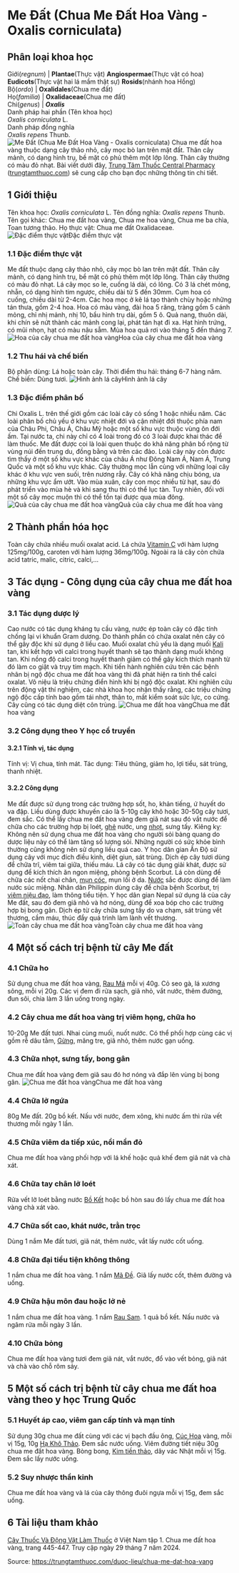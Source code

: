 # Me Đất (Chua Me Đất Hoa Vàng - Oxalis corniculata)

Phân loại khoa học  
---  
Giới(_regnum_) |  **Plantae**(Thực vật) **Angiospermae**(Thực vật có hoa) **Eudicots**(Thực vật hai lá mầm thật sự) **Rosids**(nhánh hoa Hồng)  
Bộ(_ordo_) | **Oxalidales**(Chua me đất)  
Họ(_familia_) | **Oxalidaceae**(Chua me đất)  
Chi(_genus_) | **_Oxalis_**  
Danh pháp hai phần (Tên khoa học)  
_Oxalis corniculata_ L.  
Danh pháp đồng nghĩa  
_Oxalis repens_ Thunb.  
![Me Đất \(Chua Me Đất Hoa Vàng - Oxalis corniculata\)](https://trungtamthuoc.com/images/others/chua-me-dat-hoa-vang-6-8168.jpg)
Chua me đất hoa vàng thuộc dạng cây thảo nhỏ, cây mọc bò lan trên mặt đất. Thân cây mảnh, có dạng hình trụ, bề mặt có phủ thêm một lớp lông. Thân cây thường có màu đỏ nhạt. Bài viết dưới đây, [Trung Tâm Thuốc Central Pharmacy](https://trungtamthuoc.com/ "Trung Tâm Thuốc Central Pharmacy") ([trungtamthuoc.com](https://trungtamthuoc.com/ "trungtamthuoc.com")) sẽ cung cấp cho bạn đọc những thông tin chi tiết.
##  1 Giới thiệu
Tên khoa học: _Oxalis corniculata_ L.
Tên đồng nghĩa: _Oxalis repens_ Thunb.
Tên gọi khác: Chua me đất hoa vàng, Chua me hoa vàng, Chua me ba chìa, Toan tương thảo.
Họ thực vật: Chua me đất Oxalidaceae.
![Đặc điểm thực vật](https://trungtamthuoc.com/images/item/chua-me-dat-hoa-vang.jpg)Đặc điểm thực vật
### 1.1 Đặc điểm thực vật
Me đất thuộc dạng cây thảo nhỏ, cây mọc bò lan trên mặt đất. Thân cây mảnh, có dạng hình trụ, bề mặt có phủ thêm một lớp lông. Thân cây thường có màu đỏ nhạt.
Lá cây mọc so le, cuống lá dài, có lông. Có 3 lá chét mỏng, nhẵn, có dạng hình tim ngược, chiều dài từ 5 đến 30mm.
Cụm hoa có cuống, chiều dài từ 2-4cm. Các hoa mọc ở kẽ lá tạo thành chùy hoặc những tán thưa, gồm 2-4 hoa. Hoa có màu vàng, đài hoa 5 răng, tràng gồm 5 cánh mỏng, chỉ nhị mảnh, nhị 10, bầu hình trụ dài, gồm 5 ô.
Quả nang, thuôn dài, khi chín sẽ nứt thành các mảnh cong lại, phát tán hạt đi xa.
Hạt hình trứng, có mũi nhọn, hạt có màu nâu sẫm.
Mùa hoa quả rơi vào tháng 5 đến tháng 7.
![Hoa của cây chua me đất hoa vàng](https://trungtamthuoc.com/images/item/chua-me-dat-hoa-vang-0.jpg)Hoa của cây chua me đất hoa vàng
### 1.2 Thu hái và chế biến
Bộ phận dùng: Lá hoặc toàn cây.
Thời điểm thu hái: tháng 6-7 hàng năm.
Chế biến: Dùng tươi.
![Hình ảnh lá cây](https://trungtamthuoc.com/images/item/chua-me-dat-hoa-vang-1.jpg)Hình ảnh lá cây
### 1.3 Đặc điểm phân bố
Chi Oxalis L. trên thế giới gồm các loài cây cỏ sống 1 hoặc nhiều năm. Các loài phân bố chủ yếu ở khu vực nhiệt đới và cận nhiệt đới thuộc phía nam của Châu Phi, Châu Á, Châu Mỹ hoặc một số khu vực thuộc vùng ôn đới ấm.
Tại nước ta, chi này chỉ có 4 loài trong đó có 3 loài được khai thác để làm thuốc.
Me đất được coi là loài quen thuộc do khả năng phân bố rộng từ vùng núi đến trung du, đồng bằng và trên các đảo. Loài cây này còn được tìm thấy ở một số khu vực khác của châu Á như Đông Nam Á, Nam Á, Trung Quốc và một số khu vực khác.
Cây thường mọc lẫn cùng với những loại cây khác ở khu vực ven suối, trên nương rẫy.
Cây có khả năng chịu bóng, ưa những khu vực ẩm ướt. Vào mùa xuân, cây con mọc nhiều từ hạt, sau đó phát triển vào mùa hè và khi sang thu thì có thể lục tàn. Tuy nhiên, đối với một số cây mọc muộn thì có thể tồn tại được qua mùa đông.
![Quả của cây chua me đất hoa vàng](https://trungtamthuoc.com/images/item/chua-me-dat-hoa-vang-2.jpg)Quả của cây chua me đất hoa vàng
##  2 Thành phần hóa học
Toàn cây chứa nhiều muối oxalat acid.
Lá chứa [Vitamin C](https://trungtamthuoc.com/hoat-chat/vitamin-c "Vitamin C") với hàm lượng 125mg/100g, caroten với hàm lượng 36mg/100g. Ngoài ra lá cây còn chứa acid tatric, malic, citric, calci,...
##  3 Tác dụng - Công dụng của cây chua me đất hoa vàng
### 3.1 Tác dụng dược lý
Cao nước có tác dụng kháng tụ cầu vàng, nước ép toàn cây có đặc tính chống lại vi khuẩn Gram dương.
Do thành phần có chứa oxalat nên cây có thể gây độc khi sử dụng ở liều cao. Muối oxalat chủ yếu là dạng muối [Kali](https://trungtamthuoc.com/hoat-chat/kali "Kali") tan, khi kết hợp với calci trong huyết thanh sẽ tạo thành dạng muối không tan. Khi nồng độ calci trong huyết thanh giảm có thể gây kích thích mạnh từ đó làm co giật và trụy tim mạch.
Khi tiến hành nghiên cứu trên các bệnh nhân bị ngộ độc chua me đất hoa vàng thì đã phát hiện ra tinh thể calci oxalat.
Vô niệu là triệu chứng điển hình khi bị ngộ độc oxalat. Khi nghiên cứu trên động vật thí nghiệm, các nhà khoa học nhận thấy rằng, các triệu chứng ngộ độc cấp tính bao gồm tái nhợt, thân to, mất kiểm soát sức lực, co cứng.
Cây cũng có tác dụng diệt côn trùng.
![Chua me đất hoa vàng](https://trungtamthuoc.com/images/item/chua-me-dat-hoa-vang-3.jpg)Chua me đất hoa vàng
### 3.2 Công dụng theo Y học cổ truyền
#### 3.2.1 Tính vị, tác dụng
Tính vị: Vị chua, tính mát.
Tác dụng: Tiêu thũng, giảm ho, lợi tiểu, sát trùng, thanh nhiệt.
#### 3.2.2 Công dụng
Me đất được sử dụng trong các trường hợp sốt, ho, khản tiếng, ứ huyết do va đập. Liều dùng được khuyến cáo là 5-10g cây khô hoặc 30-50g cây tươi, đem sắc.
Có thể lấy chua me đất hoa vàng đem giã nát sau đó vắt nước để chữa cho các trường hợp bị loét, [ghẻ](https://trungtamthuoc.com/bai-viet/benh-ghe "ghẻ") nước, ung [nhọt](https://trungtamthuoc.com/bai-viet/nhot "nhọt"), sưng tấy.
Kiêng kỵ: Không nên sử dụng chua me đất hoa vàng cho người sỏi bàng quang do dược liệu này có thể làm tăng số lượng sỏi. Những người có sức khỏe bình thường cũng không nên sử dụng liều quá cao.
Y học dân gian Ấn Độ sử dụng cây với mục đích điều kinh, diệt giun, sát trùng. Dịch ép cây tươi dùng để chữa trĩ, viêm tai giữa, thiếu máu. Lá cây có tác dụng giải khát, được sử dụng để kích thích ăn ngon miệng, phòng bệnh Scorbut. Lá còn dùng để chữa các nốt chai chân, [mụn cóc](https://trungtamthuoc.com/bai-viet/muc-coc-nguyen-nhan-trieu-chung-dieu-tri "mụn cóc"), mụn lồi ở da. [Nước](https://trungtamthuoc.com/hoat-chat/nuoc "Nước") sắc được dùng để làm nước súc miệng.
Nhân dân Philippin dùng cây để chữa bệnh Scorbut, trị [viêm niệu đạo](https://trungtamthuoc.com/bai-viet/viem-nieu-dao-bieu-hien-va-nguyen-nhan-gay-benh "viêm niệu đạo"), làm thông tiểu tiện.
Y học dân gian Nepal sử dụng lá của cây Me đất, sau đó đem giã nhỏ và hơ nóng, dùng để xoa bóp cho các trường hợp bị bong gân. Dịch ép từ cây chữa sưng tấy do va chạm, sát trùng vết thương, cầm máu, thúc đẩy quá trình làm lành vết thương.
![Toàn cây chua me đất hoa vàng](https://trungtamthuoc.com/images/item/chua-me-dat-hoa-vang-4.jpg)Toàn cây chua me đất hoa vàng
##  4 Một số cách trị bệnh từ cây Me đất
### 4.1 Chữa ho
Sử dụng chua me đất hoa vàng, [Rau Má](https://trungtamthuoc.com/hoat-chat/rau-ma "Rau Má") mỗi vị 40g.
Cỏ seo gà, lá xương sông, mỗi vị 20g.
Các vị đem đi rửa sạch, giã nhỏ, vắt nước, thêm đường, đun sôi, chia làm 3 lần uống trong ngày.
### 4.2 Cây chua me đất hoa vàng trị viêm họng, chữa ho
10-20g Me đất tươi.
Nhai cùng muối, nuốt nước.
Có thể phối hợp cùng các vị gồm rễ dâu tằm, [Gừng](https://trungtamthuoc.com/hoat-chat/gung "Gừng"), măng tre, giã nhỏ, thêm nước gạn uống.
### 4.3 Chữa nhọt, sưng tấy, bong gân
Chua me đất hoa vàng đem giã sau đó hơ nóng và đắp lên vùng bị bong gân.
![Chua me đất hoa vàng](https://trungtamthuoc.com/images/item/chua-me-dat-hoa-vang-5.jpg)Chua me đất hoa vàng
### 4.4 Chữa lở ngứa
80g Me đất.
20g bồ kết.
Nấu với nước, đem xông, khi nước ấm thì rửa vết thương mỗi ngày 1 lần.
### 4.5 Chữa viêm da tiếp xúc, nổi mẩn đỏ
Chua me đất hoa vàng phối hợp với lá khế hoặc quả khế đem giã nát và chà xát.
### 4.6 Chữa tay chân lở loét
Rửa vết lở loét bằng nước [Bồ Kết](https://trungtamthuoc.com/hoat-chat/bo-ket "Bồ Kết") hoặc bồ hòn sau đó lấy chua me đất hoa vàng chà xát vào.
### 4.7 Chữa sốt cao, khát nước, trằn trọc
Dùng 1 nắm Me đất tươi, giã nát, thêm nước, vắt lấy nước cốt uống.
### 4.8 Chữa đại tiểu tiện không thông
1 nắm chua me đất hoa vàng.
1 nắm [Mã Đề](https://trungtamthuoc.com/hoat-chat/ma-de "Mã Đề").
Giã lấy nước cốt, thêm đường và uống.
### 4.9 Chữa hậu môn đau hoặc lở nẻ
1 nắm chua me đất hoa vàng.
1 nắm [Rau Sam](https://trungtamthuoc.com/hoat-chat/rau-sam "Rau Sam").
1 quả bồ kết.
Nấu nước và ngâm rửa mỗi ngày 3 lần.
### 4.10 Chữa bỏng
Chua me đất hoa vàng tươi đem giã nát, vắt nước, đổ vào vết bỏng, giã nát và chà vào chỗ rôm sảy.
##  5 Một số cách trị bệnh từ cây chua me đất hoa vàng theo y học Trung Quốc
### 5.1 Huyết áp cao, viêm gan cấp tính và mạn tính
Sử dụng 30g chua me đất cùng với các vị bạch đầu ông, [Cúc Hoa](https://trungtamthuoc.com/hoat-chat/cuc-hoa "Cúc Hoa") vàng, mỗi vị 15g, 10g [Hạ Khô Thảo](https://trungtamthuoc.com/hoat-chat/ha-kho-thao "Hạ Khô Thảo").
Đem sắc nước uống.
Viêm đường tiết niệu
30g chua me đất hoa vàng.
Bòng bong, [Kim tiền thảo](https://trungtamthuoc.com/hoat-chat/kim-tien-thao "Kim tiền thảo"), dây vác Nhật mỗi vị 15g.
Đem sắc lấy nước uống.
### 5.2 Suy nhược thần kinh
Chua me đất hoa vàng và lá của cây thông đuôi ngựa mỗi vị 15g, đem sắc uống.
##  6 Tài liệu tham khảo
[Cây Thuốc Và Động Vật Làm Thuốc](https://trungtamthuoc.com/bai-viet/doc-online-va-tai-mien-phi-pdf-sach-cay-thuoc-va-dong-vat-lam-thuoc-o-viet-nam "Cây Thuốc Và Động Vật Làm Thuốc") ở Việt Nam tập 1. Chua me đất hoa vàng, trang 445-447. Truy cập ngày 29 tháng 7 năm 2024.


Source: https://trungtamthuoc.com/duoc-lieu/chua-me-dat-hoa-vang